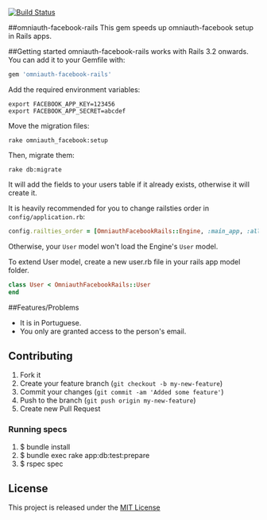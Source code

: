 [![Build Status](https://travis-ci.org/Helabs/omniauth-facebook-rails.png)](https://travis-ci.org/Helabs/omniauth-facebook-rails)

##omniauth-facebook-rails
This gem speeds up omniauth-facebook setup in Rails apps.

##Getting started
omniauth-facebook-rails works with Rails 3.2 onwards. You can add it to your Gemfile with:

```ruby
gem 'omniauth-facebook-rails'
```

Add the required environment variables:

```
export FACEBOOK_APP_KEY=123456
export FACEBOOK_APP_SECRET=abcdef
```

Move the migration files:

```
rake omniauth_facebook:setup
```

Then, migrate them:

```
rake db:migrate
```

It will add the fields to your users table if it already exists,
otherwise it will create it.


It is heavily recommended for you to change railsties order in
`config/application.rb`:

```ruby
config.railties_order = [OmniauthFacebookRails::Engine, :main_app, :all]
```

Otherwise, your `User` model won't load the Engine's  `User` model.

To extend User model, create a new user.rb file in your rails app model folder.

```ruby
class User < OmniauthFacebookRails::User
end 
```


##Features/Problems
* It is in Portuguese.
* You only are granted access to the person's  email.

## Contributing

1. Fork it
2. Create your feature branch (`git checkout -b my-new-feature`)
3. Commit your changes (`git commit -am 'Added some feature'`)
4. Push to the branch (`git push origin my-new-feature`)
5. Create new Pull Request

### Running specs

1. $ bundle install
2. $ bundle exec rake app:db:test:prepare
3. $ rspec spec

## License
This project is released under the [MIT
License](http://www.opensource.org/licenses/MIT)

